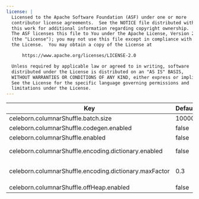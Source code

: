 ```yaml
---
license: |
  Licensed to the Apache Software Foundation (ASF) under one or more
  contributor license agreements.  See the NOTICE file distributed with
  this work for additional information regarding copyright ownership.
  The ASF licenses this file to You under the Apache License, Version 2.0
  (the "License"); you may not use this file except in compliance with
  the License.  You may obtain a copy of the License at

      https://www.apache.org/licenses/LICENSE-2.0

  Unless required by applicable law or agreed to in writing, software
  distributed under the License is distributed on an "AS IS" BASIS,
  WITHOUT WARRANTIES OR CONDITIONS OF ANY KIND, either express or implied.
  See the License for the specific language governing permissions and
  limitations under the License.
---
```


<!--begin-include-->
| Key | Default | isDynamic | Description | Since | Deprecated |
| --- | ------- | --------- | ----------- | ----- | ---------- |
| celeborn.columnarShuffle.batch.size | 10000 | false | Vector batch size for columnar shuffle. | 0.3.0 | celeborn.columnar.shuffle.batch.size | 
| celeborn.columnarShuffle.codegen.enabled | false | false | Whether to use codegen for columnar-based shuffle. | 0.3.0 | celeborn.columnar.shuffle.codegen.enabled | 
| celeborn.columnarShuffle.enabled | false | false | Whether to enable columnar-based shuffle. | 0.2.0 | celeborn.columnar.shuffle.enabled | 
| celeborn.columnarShuffle.encoding.dictionary.enabled | false | false | Whether to use dictionary encoding for columnar-based shuffle data. | 0.3.0 | celeborn.columnar.shuffle.encoding.dictionary.enabled | 
| celeborn.columnarShuffle.encoding.dictionary.maxFactor | 0.3 | false | Max factor for dictionary size. The max dictionary size is `min(32.0 KiB, celeborn.columnarShuffle.batch.size * celeborn.columnar.shuffle.encoding.dictionary.maxFactor)`. | 0.3.0 | celeborn.columnar.shuffle.encoding.dictionary.maxFactor | 
| celeborn.columnarShuffle.offHeap.enabled | false | false | Whether to use off heap columnar vector. | 0.3.0 | celeborn.columnar.offHeap.enabled | 
<!--end-include-->
